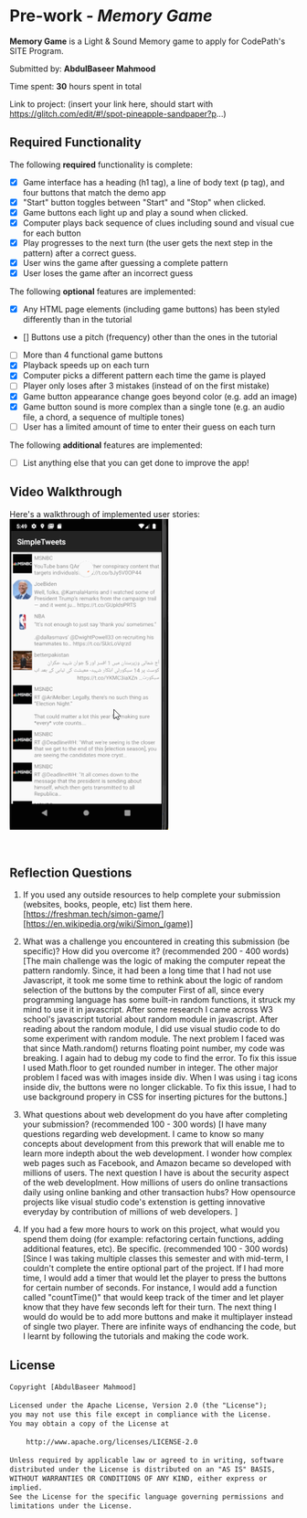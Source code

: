 # Pre-work - *Memory Game*

**Memory Game** is a Light & Sound Memory game to apply for CodePath's SITE Program. 

Submitted by: **AbdulBaseer Mahmood**

Time spent: **30** hours spent in total

Link to project: (insert your link here, should start with https://glitch.com/edit/#!/spot-pineapple-sandpaper?p...)

## Required Functionality

The following **required** functionality is complete:

* [X] Game interface has a heading (h1 tag), a line of body text (p tag), and four buttons that match the demo app
* [X] "Start" button toggles between "Start" and "Stop" when clicked. 
* [X] Game buttons each light up and play a sound when clicked. 
* [X] Computer plays back sequence of clues including sound and visual cue for each button
* [X] Play progresses to the next turn (the user gets the next step in the pattern) after a correct guess. 
* [X] User wins the game after guessing a complete pattern
* [X] User loses the game after an incorrect guess

The following **optional** features are implemented:

* [X] Any HTML page elements (including game buttons) has been styled differently than in the tutorial
* [] Buttons use a pitch (frequency) other than the ones in the tutorial
* [ ] More than 4 functional game buttons
* [X] Playback speeds up on each turn
* [X] Computer picks a different pattern each time the game is played
* [ ] Player only loses after 3 mistakes (instead of on the first mistake)
* [X] Game button appearance change goes beyond color (e.g. add an image)
* [X] Game button sound is more complex than a single tone (e.g. an audio file, a chord, a sequence of multiple tones)
* [ ] User has a limited amount of time to enter their guess on each turn

The following **additional** features are implemented:

- [ ] List anything else that you can get done to improve the app!

## Video Walkthrough

Here's a walkthrough of implemented user stories:
<img src='https://github.com/AbdulBasee/SimpleTweets/blob/master/twitterappvideo.gif' title='Video Walkthrough' width='' alt='Video Walkthrough' />


![]()


## Reflection Questions
1. If you used any outside resources to help complete your submission (websites, books, people, etc) list them here. 
[https://freshman.tech/simon-game/]
[https://en.wikipedia.org/wiki/Simon_(game)]


2. What was a challenge you encountered in creating this submission (be specific)? How did you overcome it? (recommended 200 - 400 words) 
[The main challenge was the logic of making the computer repeat the pattern randomly. Since, it had been a long time that 
I had not use Javascript, it took me some time to rethink about the logic of random selection of the buttons by the computer
First of all, since every programming language has some built-in random functions, it struck my mind to use it in javascript.
After some research I came across W3 school's javascript tutorial about random module in javascript. After reading about
the random module, I did use visual studio code to do some experiment with random module. The next problem I faced was
that since Math.random() returns floating point number, my code was breaking. I again had to debug my code to find the error.
To fix this issue I used Math.floor to get rounded number in integer. The other major problem I faced was with images inside div.
When I was using i tag icons inside div, the buttons were no longer clickable. To fix this issue, I had to use background propery in CSS for inserting pictures 
for the buttons.]

3. What questions about web development do you have after completing your submission? (recommended 100 - 300 words) 
[I have many questions regarding web development. I came to know so many concepts about development from this prework that will
enable me to learn more indepth about the web development. I wonder how complex web pages such as Facebook, and Amazon became so developed with
millions of users. The next question I have is about the security aspect of the web developlment. How millions of users do online transactions daily using online banking and other transaction hubs?
How opensource projects like visual studio code's extenstion is getting innovative everyday by contribution of millions of web developers.
]

4. If you had a few more hours to work on this project, what would you spend them doing (for example: refactoring certain functions, adding additional features, etc). Be specific. (recommended 100 - 300 words) 
[Since I was taking multiple classes this semester and with mid-term, I couldn't complete the entire optional part of the project. If I had more time, I would
add a timer that would let the player to press the buttons for certain number of seconds. For instance, I would add a function called "countTime()" that would
keep track of the timer and let player know that they have few seconds left for their turn. The next thing I would do would be to add more buttons and make it multiplayer instead of single two player. There 
are infinite ways of endhancing the code, but I learnt by following the tutorials and making the code work.



## License

    Copyright [AbdulBaseer Mahmood]

    Licensed under the Apache License, Version 2.0 (the "License");
    you may not use this file except in compliance with the License.
    You may obtain a copy of the License at

        http://www.apache.org/licenses/LICENSE-2.0

    Unless required by applicable law or agreed to in writing, software
    distributed under the License is distributed on an "AS IS" BASIS,
    WITHOUT WARRANTIES OR CONDITIONS OF ANY KIND, either express or implied.
    See the License for the specific language governing permissions and
    limitations under the License.
